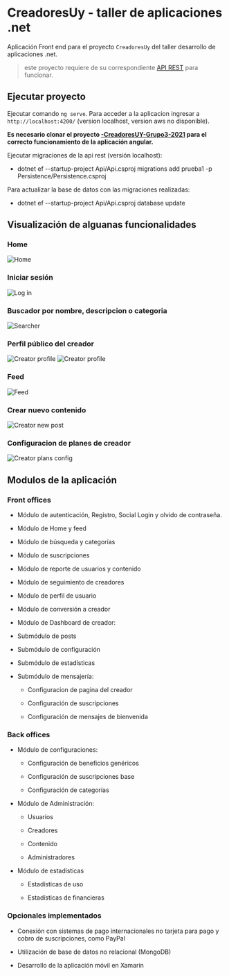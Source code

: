 # CreadoresUy - taller de aplicaciones .net

Aplicación Front end para el proyecto `CreadoresUy` del taller desarrollo de aplicaciones .net.
>este proyecto requiere de su correspondiente [API REST](https://github.com/EdwinpistonC/-CreadoresUY-Grupo3-2021) para funcionar.

## Ejecutar proyecto

Ejecutar comando `ng serve`. Para acceder a la aplicacion ingresar a `http://localhost:4200/` (version localhost, version aws no disponible).

**Es necesario clonar el proyecto [-CreadoresUY-Grupo3-2021](https://github.com/EdwinpistonC/-CreadoresUY-Grupo3-2021) para el correcto funcionamiento de la aplicación angular.**


Ejecutar migraciones de la api rest (versión localhost): 
- dotnet ef --startup-project Api/Api.csproj migrations add prueba1 -p Persistence/Persistence.csproj

Para actualizar la base de datos con las migraciones realizadas:
- dotnet ef --startup-project Api/Api.csproj database update

## Visualización de alguanas funcionalidades

### Home
![Home](https://i.ibb.co/PCh7Rvp/s1.png)

### Iniciar sesión
![Log in](https://i.ibb.co/jyf7tdh/s2.png)

### Buscador por nombre, descripcion o categoria
![Searcher](https://i.ibb.co/Dp0QpDM/s3.png)

### Perfil público del creador
![Creator profile](https://i.ibb.co/9n3C4Xp/s4.png)
![Creator profile](https://i.ibb.co/3rwQYvd/s5.png)

### Feed
![Feed](https://i.ibb.co/51pyW5h/s6.png)

### Crear nuevo contenido
![Creator new post](https://i.ibb.co/QYLt7Cb/s7.png)

### Configuracion de planes de creador
![Creator plans config](https://i.ibb.co/w0jSW6R/s8.png)

## Modulos de la aplicación

### **Front offices**

- Módulo de autenticación, Registro, Social Login y olvido de contraseña.
        
- Módulo de Home y feed

- Módulo de búsqueda y categorías

- Módulo de suscripciones

- Módulo de reporte de usuarios y contenido

- Módulo de seguimiento de creadores

- Módulo de perfil de usuario

- Módulo de conversión a creador

- Módulo de Dashboard de creador:

- Submódulo de posts

- Submódulo de configuración

- Submódulo de estadísticas

- Submódulo de mensajería:

    - Configuracion de pagina del creador

    - Configuración de suscripciones

    - Configuración de mensajes de bienvenida

### **Back offices**

- Módulo de configuraciones:

    - Configuración de beneficios genéricos

    - Configuración de suscripciones base

    - Configuración de categorías

- Módulo de Administración:

  - Usuarios

  - Creadores

  - Contenido

  - Administradores

- Módulo de estadísticas

  - Estadísticas de uso
    
  - Estadísticas de financieras

### **Opcionales implementados**

- Conexión con sistemas de pago internacionales no tarjeta para pago y cobro de
suscripciones, como PayPal 

- Utilización de base de datos no relacional (MongoDB)

- Desarrollo de la aplicación móvil en Xamarin